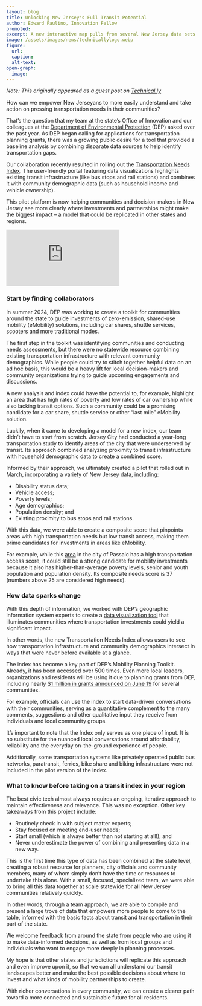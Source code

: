 ```yaml
---
layout: blog
title: Unlocking New Jersey's Full Transit Potential
author: Edward Paulino, Innovation Fellow
promoted:
excerpt: A new interactive map pulls from several New Jersey data sets to show where transportation needs are high but access to transportation is low.
image: /assets/images/news/technicallylogo.webp
figure:
  url:
  caption:
  alt-text:
open-graph:
  image:
---
```


_Note: This originally appeared as a guest post on [Technical.ly](https://technical.ly/civic-news/new-jersey-transportation-needs-index-guest-post/)_

How can we empower New Jerseyans to more easily understand and take action on pressing transportation needs in their communities?

That’s the question that my team at the state’s Office of Innovation and our colleagues at the [Department of Environmental Protection](https://dep.nj.gov/) (DEP) asked over the past year. As DEP began calling for applications for transportation planning grants, there was a growing public desire for a tool that provided a baseline analysis by combining disparate data sources to help identify transportation gaps.

Our collaboration recently resulted in rolling out the [Transportation Needs Index](https://storymaps.arcgis.com/stories/7e6916e5a99e4eb08ee6c749d5bcf9ce). The user-friendly portal featuring data visualizations highlights existing transit infrastructure (like bus stops and rail stations) and combines it with community demographic data (such as household income and vehicle ownership).

This pilot platform is now helping communities and decision-makers in New Jersey see more clearly where investments and partnerships might make the biggest impact – a model that could be replicated in other states and regions.

<div class="blog-06-26-25-iframe">
  <iframe src="https://experience.arcgis.com/experience/270e8785ee8c432cbd7fbdc195c7b293" frameborder="0" style="border:0;" allowfullscreen></iframe>
</div>

### **Start by finding collaborators**

In summer 2024, DEP was working to create a toolkit for communities around the state to guide investments of zero-emission, shared-use mobility (eMobility) solutions, including car shares, shuttle services, scooters and more traditional modes.

The first step in the toolkit was identifying communities and conducting needs assessments, but there were no statewide resource combining existing transportation infrastructure with relevant community demographics. While people could try to stitch together helpful data on an ad hoc basis, this would be a heavy lift for local decision-makers and community organizations trying to guide upcoming engagements and discussions.

A new analysis and index could have the potential to, for example, highlight an area that has high rates of poverty and low rates of car ownership while also lacking transit options. Such a community could be a promising candidate for a car share, shuttle service or other “last mile” eMobility solution.

Luckily, when it came to developing a model for a new index, our team didn’t have to start from scratch. Jersey City had conducted a year-long transportation study to identify areas of the city that were underserved by transit. Its approach combined analyzing proximity to transit infrastructure with household demographic data to create a combined score.

Informed by their approach, we ultimately created a pilot that rolled out in March, incorporating a variety of New Jersey data, including:

- Disability status data;
- Vehicle access;
- Poverty levels;
- Age demographics;
- Population density; and
- Existing proximity to bus stops and rail stations.

With this data, we were able to create a composite score that pinpoints areas with high transportation needs but low transit access, making them prime candidates for investments in areas like eMobility.

For example, while this [area](https://experience.arcgis.com/experience/270e8785ee8c432cbd7fbdc195c7b293#data_s=id%3A9797eb718fb14273a957ccb1a45dbe76-19548bf4e42-layer-25-19548bf034c-layer-24%3A3311) in the city of Passaic has a high transportation access score, it could still be a strong candidate for mobility investments because it also has higher-than-average poverty levels, senior and youth population and population density. Its composite needs score is 37 (numbers above 25 are considered high needs).

### **How data sparks change**

With this depth of information, we worked with DEP’s geographic information system experts to create a [data visualization tool](https://experience.arcgis.com/experience/270e8785ee8c432cbd7fbdc195c7b293) that illuminates communities where transportation investments could yield a significant impact.

In other words, the new Transportation Needs Index allows users to see how transportation infrastructure and community demographics intersect in ways that were never before available at a glance.

The index has become a key part of DEP’s Mobility Planning Toolkit. Already, it has been accessed over 500 times. Even more local leaders, organizations and residents will be using it due to planning grants from DEP, including nearly [$1 million in grants announced on June 19](https://dep.nj.gov/newsrel/25_0032/) for several communities.

For example, officials can use the index to start data-driven conversations with their communities, serving as a quantitative complement to the many comments, suggestions and other qualitative input they receive from individuals and local community groups.

It’s important to note that the Index only serves as one piece of input. It is no substitute for the nuanced local conversations around affordability, reliability and the everyday on-the-ground experience of people.

Additionally, some transportation systems like privately operated public bus networks, paratransit, ferries, bike share and biking infrastructure were not included in the pilot version of the index.

### **What to know before taking on a transit index in your region**

The best civic tech almost always requires an ongoing, iterative approach to maintain effectiveness and relevance. This was no exception. Other key takeaways from this project include:

- Routinely check in with subject matter experts;
- Stay focused on meeting end-user needs;
- Start small (which is always better than not starting at all\!); and
- Never underestimate the power of combining and presenting data in a new way.

This is the first time this type of data has been combined at the state level, creating a robust resource for planners, city officials and community members, many of whom simply don’t have the time or resources to undertake this alone. With a small, focused, specialized team, we were able to bring all this data together at scale statewide for all New Jersey communities relatively quickly.

In other words, through a team approach, we are able to compile and present a large trove of data that empowers more people to come to the table, informed with the basic facts about transit and transportation in their part of the state.

We welcome feedback from around the state from people who are using it to make data-informed decisions, as well as from local groups and individuals who want to engage more deeply in planning processes.

My hope is that other states and jurisdictions will replicate this approach and even improve upon it, so that we can all understand our transit landscapes better and make the best possible decisions about where to invest and what kinds of mobility partnerships to create.

With richer conversations in every community, we can create a clearer path toward a more connected and sustainable future for all residents.

